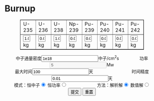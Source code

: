 # Burnup
<form>
    <center>
    <table border="1" style="border-collapse: collapse;width:80%;table-layout:fixed">
        <tr>
            <td>U-235</td>
            <td>U-236</td>
            <td>U-238</td>
            <td>Np-239</td>
            <td>Pu-239</td>
            <td>Pu-240</td>
            <td>Pu-241</td>
            <td>Pu-242</td>
        </tr>
        <tr id="init-val">
            <td><input type="text" id="n1" value="1.0" style="width:70%">kg</td>
            <td><input type="text" id="n2" value="0.0" style="width:70%">kg</td>
            <td><input type="text" id="n3" value="1.0" style="width:70%">kg</td>
            <td><input type="text" id="n4" value="0.0" style="width:70%">kg</td>
            <td><input type="text" id="n5" value="0.0" style="width:70%">kg</td>
            <td><input type="text" id="n6" value="0.0" style="width:70%">kg</td>
            <td><input type="text" id="n7" value="0.0" style="width:70%">kg</td>
            <td><input type="text" id="n8" value="0.0" style="width:70%">kg</td>
        </tr>
        </table>
    中子通量密度<input type="text" id="phi" value="1e18"/>中子/cm<sup>2</sup>s  
    &nbsp&nbsp&nbsp&nbsp&nbsp&nbsp&nbsp&nbsp&nbsp&nbsp&nbsp&nbsp&nbsp&nbsp&nbsp
    功率<input type="text" id="power" value="5" disabled/>Mw<br/>
    最大时间<input type="text" id="Tmax" value="100"/>天
    &nbsp&nbsp&nbsp&nbsp&nbsp&nbsp&nbsp&nbsp&nbsp&nbsp&nbsp&nbsp&nbsp&nbsp&nbsp&nbsp&nbsp&nbsp&nbsp&nbsp&nbsp&nbsp&nbsp&nbsp&nbsp&nbsp&nbsp&nbsp&nbsp&nbsp
    时间精度<input type="text" id="delta" value="0.01"/>天<br/>
    模式：恒中子<input type="radio" name="mode" id="mode1" checked/>
    恒功率<input type="radio" name="mode" id="mode2"/>
    &nbsp&nbsp&nbsp&nbsp&nbsp&nbsp&nbsp&nbsp&nbsp&nbsp&nbsp&nbsp&nbsp&nbsp&nbsp&nbsp&nbsp&nbsp&nbsp&nbsp&nbsp&nbsp&nbsp
    方法：解析解<input type="radio" name="method" id="method1" checked/>  
    数值解<input type="radio" name="method" id="method2"/><br/>
    <button>提交</button>
        <button type="reset">重置</button></center>
</form>
<center><div id="fig" style="width:600px;height:250px;"></div></center>
<center><table id="table"></table></center>
<script src="https://cdn.plot.ly/plotly-1.2.0.min.js"></script>
<script>
    (function(){
        const submitButton = document.querySelector("form > center > button");
        const initValTags = Array.prototype.slice.call(document.querySelectorAll("#init-val td input"));
        const n1tag = document.querySelector("#mode1");
        const n2tag = document.querySelector("#mode2");
        const m1tag = document.querySelector("#method1");
        const m2tag = document.querySelector("#method2");
        const phitag = document.querySelector("#phi");
        const powerTag = document.querySelector("#power");
        n1tag.addEventListener("click", (event) => {
            powerTag.setAttribute("disabled", "true");
            phitag.disabled=false;
        })
        n2tag.addEventListener("click", (event) => {
            phitag.setAttribute("disabled", "true");
            powerTag.disabled=false;
        })
        submitButton.addEventListener("click", (event) => {
            event.preventDefault();
            var Figure = document.querySelector("#fig");
            var table = document.querySelector("#table");
            table.innerHTML = "";
            const initVals = initValTags.map(tag => tag.value ? Number(tag.value) : 0.0);
            var masscoef = [2.56e24,2.55e24,2.53e24,2.52e24,2.52e24,2.51e24,2.50e24,2.49e24];
            const tMax = Number(document.querySelector("#Tmax").value);
            let neutronConservation = n1tag.checked;
            let analyticalSolution = m1tag.checked;
            let phi = Number(document.querySelector("#phi").value)*8.64e-20;
            let delta = Number(document.querySelector("#delta").value);
            let power = Number(document.querySelector("#power").value);
            max = Math.floor(tMax/delta);
            var n = new Array();
            var T = new Array();
            for (var i = 0; i < max; i++) {
                T.push(i*delta);
            }
            for (let i = 0; i < 8; i++) {
                n[i] = new Array();
                n[i].push(initVals[i]*masscoef[i]);
            }
            if (neutronConservation) {
                if (analyticalSolution) {
                    for (var i = 0; i < max; i++) {
                        n[0][i] = n[0][0] * Math.exp(-629.0*phi*i*delta);
                        n[1][i] = n[1][0] + 0.161 * n[0][0] * (1 - Math.exp(-629.0*phi*i*delta));
                        n[2][i] = n[2][0] * Math.exp(-2.73*phi*i*delta);
                        n[3][i] = n[3][0] * Math.exp(-0.0124*i*delta) + n[2][0] * (Math.exp(-0.0124*i*delta) - Math.exp(-2.73*phi*i*delta)) / (phi - 4.54e-3) * phi;
                        n[4][i] = n[4][0] * Math.exp(-1016.5*phi*i*delta) + n[3][0] * (0.0000121987 * Math.exp(-0.0124*i*delta) - 0.0000121987 * Math.exp(-1016.5*phi*i*delta))/(-0.0000121987 + phi) + n[2][0] * (Math.exp(-2.73*phi*i*delta) * (1.4921e-10 - 0.0000122316 *phi) + Math.exp(-1016.5*phi*i*delta) * (-1.4921e-10 + 3.28502e-8*phi) + 0.0000121987 * Math.exp(-0.0124*i*delta)*phi)/(5.54081e-8 + phi * (-0.00455432 +phi));
                        n[5][i] = n[5][0] * Math.exp(-286*phi*i*delta) + n[4][0] * (-0.375 * Math.exp(-1016.5*phi*i*delta) + 0.375 * Math.exp(-286*phi*i*delta)) + n[3][0] * (Math.exp(-286*phi*i*delta) * (1.98e-10 - 0.00001626 * phi) + Math.exp(-1016.5*phi*i*delta) * (-1.98e-10 + 4.576e-6 * phi) +  0.00001169 * Math.exp(-0.0124*i*delta) * phi)/(5.289e-10 + phi * (-0.00005556 + phi)) + n[2][0] * (0.0000116869 * Math.exp(-0.0124*i*delta) * phi*phi + Math.exp(-2.73*phi*i*delta) * (-6.26e-15 + (6.57e-10 -  0.0000118313 *phi) *phi) + Math.exp(-1016.5*phi*i*delta) * (-2.42651e-15 + (5.65006e-11 - 1.23216e-8 *phi) *phi) + Math.exp(-286*phi*i*delta) * (8.68403e-15 + (-7.13792e-10 + 1.56729e-7 *phi) *phi))/(-2.40231e-12 + phi * (2.52868e-7 + phi * (-0.00459768 + phi)));
                        n[6][i] = n[6][0] * Math.exp(-1434*phi*i*delta) + n[5][0] * 0.249 * (Math.exp(-286*phi*i*delta)-Math.exp(-1434*phi*i*delta)) + n[4][0] * (0.1635 * Math.exp(-1434*phi*i*delta) - 0.256945 * Math.exp(-1016.5*phi*i*delta) + 0.0934447 * Math.exp(-286*phi*delta*i)) + n[3][0] * (-((4.05145e-6 * Math.exp(-286*phi*i*delta))/(-0.0000433566 + phi)) + (3.1344e-6 *Math.exp(-1016.5*phi*i*delta))/(-0.0000121987 + phi) - (1.41381e-6 *Math.exp(-1434*phi*i*delta))/(-8.64714e-6 + phi) + (Math.exp(-0.0124*i*delta) * (2.95823e-31 + (-1.29247e-26 + 2.33086e-6 *phi) *phi))/(-4.57343e-15 + phi * (1.00929e-9 + phi * (-0.0000642025 + phi)))) + n[2][0] * (Math.exp(-0.0124*i*delta) * phi * (2.95823e-31 + (-1.29247e-26 + 2.33086e-6 *phi) *phi) + Math.exp(-2.73*phi*i*delta) * (1.08123e-20 + phi * (-2.38612e-15 + (1.51785e-10 - 2.36416e-6 *phi) *phi)) + Math.exp(-1016.5*phi*i*delta) * (1.43736e-20 + phi * (-1.99692e-15 + (3.87776e-11 - 8.44068e-9 *phi) *phi)) + Math.exp(-1434*phi*i*delta)*(-6.4783e-21 + phi* (6.81909e-16 + (-1.23985e-11 + 2.6967e-9 * phi) *phi)) + Math.exp(-286*phi*i*delta) * (-1.87076e-20 + phi * (3.70113e-15 + (-1.78164e-10 + 3.90456e-8 *phi) *phi)))/(2.07731e-17 + phi * (-4.5889e-12 + phi * (2.92625e-7 + phi * (-0.00460633 + phi))));
                        n[7][i] = n[7][0] + n[6][0] * 0.296 * (1-Math.exp(-1434*phi*i*delta)) + n[5][0] * (0.296374 + 0.0738353 * Math.exp(-1434*phi*i*delta) - 0.370209 * Math.exp(-286*phi*i*delta)) + n[4][0] * (0.0798883 - 0.0484572 * Math.exp(-1434*phi*i*delta) + 0.107429 * Math.exp(-1016.5*phi*i*delta) - 0.13886 * Math.exp(-286*phi*i*delta)) + n[3][0] * (0.0798883 + (6.02051e-6 *Math.exp(-286*phi*i*delta))/(-0.0000433566 + phi) - (1.3105e-6 *Math.exp(-1016.5*phi*i*delta))/(-0.0000121987 + phi) + (4.19016e-7 *Math.exp(-1434.*phi*i*delta))/(-8.64714e-6 + phi) + (Math.exp(-0.0124*i*delta) * (-7.39557e-32 + phi* (9.69352e-27 + (-7.94093e-22 - 0.0798883 *phi) *phi)))/(-4.57343e-15 + phi * (1.00929e-9 + phi* (-0.0000642025 + phi)))) + n[2][0] * (1.65953e-18 + Math.exp(-0.0124*i*delta) * phi * (-7.39557e-32 + phi * (9.69352e-27 + (-7.94093e-22 - 0.0798883 * phi) * phi)) + Math.exp(-286*phi*i*delta) * (2.77998e-20 + phi * (-5.49994e-15 + (2.64754e-10 - 5.80223e-8 * phi) * phi)) + Math.exp(-1434*phi*i*delta) * (1.92e-21 + phi * (-2.021e-16 + (3.6746e-12 - 7.9923e-10 * phi) * phi)) + Math.exp(-1016.5*phi*i*delta) * (-6.00961e-21 + phi * (8.34914e-16 + (-1.6213e-11 + 3.52906e-9 * phi) * phi)) + Math.exp(-2.73*phi*i*delta) * (-1.68324e-18 + phi * (3.71466e-13 + (-2.36295e-8 +  0.000368047 * phi) * phi)) + phi * (-3.66599e-13 + phi * (2.33773e-8 + (-0.000367991 + 0.0798883 * phi) * phi)))/(2.07731e-17 + phi * (-4.5889e-12 + phi * (2.92625e-7 + phi * (-0.00460633 + phi))));
                        for (var j = 0; j < 8; j++) {
                            if (n[j][i]<0) n[j][i] = 0;
                        }
                    }
                }
                else {
                    for (var i = 1; i < max; i++) {
                        n[0].push(n[0][i-1]*(1.0 - 629.0* phi * delta));
                        n[1].push(n[1][i-1] + n[0][i-1] * 101.1 * phi *  delta);
                        n[2].push(n[2][i-1]*(1.0 - 2.73 * phi * delta));
                        n[3].push(n[3][i-1]*(1.0 - 1.24e-2 * delta) + n[2][i-1] * 2.73 * phi * delta);
                        n[4].push(n[4][i-1]*(1.0 - 1016.5 * phi * delta) + n[3][i-1] * 1.24e-2 * delta);
                        n[5].push(n[5][i-1]*(1.0 - 286.0 * phi * delta) + n[4][i-1] * 274.0 * phi * delta);
                        n[6].push(n[6][i-1]*(1.0 - 1434.0 * phi * delta) + n[5][i-1] * 286.0 * phi * delta);
                        n[7].push(n[7][i-1] + n[6][i-1] * 425.0 * phi * delta); 
                    }
                }
            }
            else {
                if (analyticalSolution) {
                    alert("该限制条件尚无解析解");
                    return;
                }
                else {
                    for (var i = 1; i < max; i++) {
                        phi = power / (528*200*n[0][i-1]+14*210*n[4][i-1]+1009*210*n[6][i-1]) * 5.39e23;
                        n[0].push(n[0][i-1]*(1.0 - 629.0* phi * delta));
                        n[1].push(n[1][i-1] + n[0][i-1] * 101.1 * phi *  delta);
                        n[2].push(n[2][i-1]*(1.0 - 2.73 * phi * delta));
                        n[3].push(n[3][i-1]*(1.0 - 1.24e-2 * delta) + n[2][i-1] * 2.73 * phi * delta);
                        n[4].push(n[4][i-1]*(1.0 - 1016.5 * phi * delta) + n[3][i-1] * 1.24e-2 * delta);
                        n[5].push(n[5][i-1]*(1.0 - 286.0 * phi * delta) + n[4][i-1] * 274.0 * phi * delta);
                        n[6].push(n[6][i-1]*(1.0 - 1434.0 * phi * delta) + n[5][i-1] * 286.0 * phi * delta);
                        n[7].push(n[7][i-1] + n[6][i-1] * 425.0 * phi * delta); 
                        for (var j = 0; j < 8; j++) {
                            if (n[j][i]<0) n[j][i] = 0;
                        }
                    }
                }
            }
			for(var i = 0; i < max; i++) {
                for(var j = 0; j < 8; j++) {
                    n[j][i] = (n[j][i]/masscoef[j]);
                }
            }
            Plotly.newPlot(Figure, [
                {x: T,  y: n[0], name: 'U-235'}, 
                {x: T,  y: n[1], name: 'U-236'}, 
                {x: T,  y: n[2], name: 'U-238'}, 
                {x: T,  y: n[3], name: 'Np-239'}, 
                {x: T,  y: n[4], name: 'Pu-239'}, 
                {x: T,  y: n[5], name: 'Pu-240'}, 
                {x: T,  y: n[6], name: 'Pu-241'}, 
                {x: T,  y: n[7], name: 'Pu-242'}, 
                ], {margin: {t: 1}});
            table.setAttribute("border", "1");
            table.setAttribute("style", "border-collapse: collapse;")
            var isotopes = ["U-235", "U-236", "U-238", "Np-239", "Pu-239", "Pu-240", "Pu-241", "Pu-242"];
            var tr1 = document.createElement("tr");
            var td1 = document.createElement("td");
            td1.innerHTML = "时间";
            tr1.appendChild(td1)
            for(var i = 0; i < 8; i++) {
                var td = document.createElement("td");
                td.innerHTML = isotopes[i];
                tr1.appendChild(td);
            }
            table.appendChild(tr1);
            for(var i = 0; i < max; i++) {
                var tr = document.createElement("tr");
                var td2 = document.createElement("td");
                td2.innerHTML = T[i].toExponential(3);
                tr.appendChild(td2);
                for(var j = 0; j < 8; j++) {
                    var td = document.createElement("td");
                    td.innerHTML = n[j][i].toExponential(4);
                    tr.appendChild(td);
                }
                table.appendChild(tr);
            }
        });
    })();
</script>
